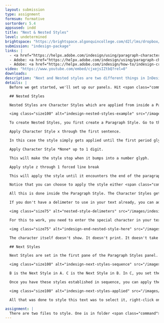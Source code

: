 ```yaml
---
layout: submission
type: assignment
formsum: formative
sortorder: 5.4
appsused: indd
title: "Next & Nested Styles"
level: undetermined
brightspace: "https://brightspace.algonquincollege.com/d2l/lms/dropbox/user/folder_submit_files.d2l?db=86413&grpid=0&isprv=0&bp=0&ou=92653"
submission: "indesign-package"
links: |
  - <a href="https://helpx.adobe.com/indesign/using/paragraph-character-styles.html#apply_styles" target="_blank" title="Apply Sequential Styles">Apply Sequential Styles</a>
  - Adobe: <a href="https://helpx.adobe.com/indesign/using/paragraph-character-styles.html#apply_styles" alt:="Adobe: Next Styles" target="_blank">Next Styles</a>
  - Adobe: <a href="https://helpx.adobe.com/indesign/how-to/indesign-creating-nested-styles.html" alt:="Adobe: Nested Styles video tutorial" target="_blank">Nested Styles</a>
video: "https://www.youtube.com/embed/cjxejsIZtbQ?rel=0"
downloads:
description: "Next and Nested styles are two different things in InDesign. When thy are combined, they really offer powerful tools to style text with only a few clicks."
details: |
  Before we get started, we'll set up our panels. Hit <span class="command">Shift-Tab</span> to hide your panels. Go to the Type menu, then check <span class="command">Paragraph Styles</span> and <span class="command">Character Styles</span>. Stretch them so they're longer, then dock them to the edge of your screen.

  ## Nested Styles

  Nested Styles are Character Styles which are applied from inside a Paragraph Style based on text delimeters. Nested styles apply Character Styles until they run into a delimeter you establish in the Paragraph Style's settings.

  <img class="size100" alt="indesign-nested-styles-example" src="/images/indesign-next-and-nested-styles/indesign-nested-styles-example.jpg">

  To create Nested Styles, you first create a Paragraph Style. Go to the <span class="command">Drop Caps and Nested Styles</span> tab. Create a new Nested Style there. The key to nesting is using the text to delimit the styles. You can do something like:

  Apply Character Style x through the first sentence.

  In this case the style simply gets applied until the first period glyph or exclamation mark or question mark. Then, you could:

  Apply Character Style *None* up to 1 digit.

  This will make the style stop when it bumps into a number glyph.

  Apply style z through 1 forced line break

  This will apply the style until it encounters the end of the paragraph.

  Notice that you can choose to apply the style either <span class="command">Through</span> or <span class="command">Up To</span> the delimeter. This is pretty handy.

  All this is done inside the Paragraph Style. The Character Styles get applied according to the rules that are established in the Paragraph Style.

  If you don't have a delimeter to use in your text already, you can add one manually. That's what the *End Nested Style Character* is for.

  <img class="size75" alt="nested-style-delimeters" src="/images/indesign-next-and-nested-styles/nested-style-delimeters.jpg">

  For this to work, you need to enter the special character in your text. To do so, place your cursor where you want the character, then right-click.

  <img class="size75" alt="indesign-end-nested-style-here" src="/images/indesign-next-and-nested-styles/indesign-end-nested-style-here.jpg">

  The character itself doesn't show. It doesn't print. It doesn't take any space in the text. Once it's in the text, the Nested Style will stop at this character. InDesign really does have a solution for every problem you can through at it.

  ## Next Styles

  Next Styles are set in the first pane of the Paragraph Styles panel. A Next Style is exactly what the name implies. When you create a Paragraph Style, you simply tell InDesign which style comes after the current one. Once you establish Next Styles, you can establish a pattern.

  <img class="size100" alt="indesign-next-styles-sequence" src="/images/indesign-next-and-nested-styles/indesign-next-styles-sequence.jpg">

  B is the Next Style in A. C is the Next Style in B. In C, you set the Next Style as B. This makes it that InDesign applies the styles in sequence: A, B, C, B, C, B, C, and so on.

  Once you have these styles established in sequence, you can apply them all at once. InDesign switches to the next style in the sequence at the start of a new paragraph.

  <img class="size100" alt="indesign-next-styles-applied" src="/images/indesign-next-and-nested-styles/indesign-next-styles-applied.jpg">

  All that was done to style this text was to select it, right-click on the style's name, then click <span class="command">Apply "First" then Next Style</span>. This styles the whole thing in one go. Cool eh? That's Next Styles in a nutshell. They're most excellent for styling repetitive text like directories or listings.

assignment: |
  There are two files to style. One is in folder <span class="command">02-exercise</span> and in folder <span class="command">03-exercise</span>. In each folder, there's a guide to show you what the final product should look like.
---
```

